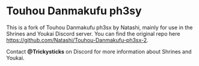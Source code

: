 # Touhou Danmakufu ph3sy

This is a fork of Touhou Danmakufu ph3sx by Natashi, mainly for use in the Shrines and Youkai Discord server. You can find the original repo here <https://github.com/Natashi/Touhou-Danmakufu-ph3sx-2>.

Contact **@Trickysticks** on Discord for more information about Shrines and Youkai.